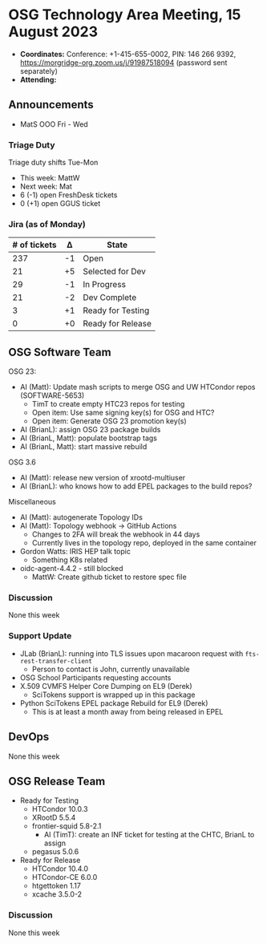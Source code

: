 # OSG Technology Area Meeting, 15 August 2023

-   **Coordinates:** Conference: +1-415-655-0002, PIN: 146 266 9392,
    <https://morgridge-org.zoom.us/j/91987518094> (password sent separately)
-   **Attending:** 

## Announcements

-   MatS OOO Fri - Wed

### Triage Duty

Triage duty shifts Tue-Mon

-   This week: MattW
-   Next week: Mat
-   6 (-1) open FreshDesk tickets
-   0 (+1) open GGUS ticket

### Jira (as of Monday)

| # of tickets | &Delta; | State             |
|--------------|---------|-------------------|
| 237          | -1      | Open              |
| 21           | +5      | Selected for Dev  |
| 29           | -1      | In Progress       |
| 21           | -2      | Dev Complete      |
| 3            | +1      | Ready for Testing |
| 0            | +0      | Ready for Release |

## OSG Software Team

OSG 23:

-   AI (Matt): Update mash scripts to merge OSG and UW HTCondor repos (SOFTWARE-5653)
    - TimT to create empty HTC23 repos for testing
    - Open item: Use same signing key(s) for OSG and HTC?
    - Open item: Generate OSG 23 promotion key(s)
-   AI (BrianL): assign OSG 23 package builds
-   AI (BrianL, Matt): populate bootstrap tags
-   AI (BrianL, Matt): start massive rebuild

OSG 3.6

-   AI (Matt): release new version of xrootd-multiuser
-   AI (BrianL): who knows how to add EPEL packages to the build repos?

Miscellaneous

-   AI (Matt): autogenerate Topology IDs
-   AI (Matt): Topology webhook -> GitHub Actions
    - Changes to 2FA will break the webhook in 44 days
    - Currently lives in the topology repo, deployed in the same container
-   Gordon Watts: IRIS HEP talk topic
    - Something K8s related
- oidc-agent-4.4.2 - still blocked
    - MattW: Create github ticket to restore spec file

### Discussion

None this week

### Support Update

-   JLab (BrianL): running into TLS issues upon macaroon request with `fts-rest-transfer-client`
    - Person to contact is John, currently unavailable
-   OSG School Participants requesting accounts
-   X.509 CVMFS Helper Core Dumping on EL9 (Derek)
    - SciTokens support is wrapped up in this package
-   Python SciTokens EPEL package Rebuild for EL9 (Derek)
    - This is at least a month away from being released in EPEL

## DevOps

None this week

## OSG Release Team

-   Ready for Testing
    -   HTCondor 10.0.3
    -   XRootD 5.5.4
    -   frontier-squid 5.8-2.1
        -   AI (TimT): create an INF ticket for testing at the CHTC, BrianL to assign
    -   pegasus 5.0.6
-   Ready for Release
    -   HTCondor 10.4.0
    -   HTCondor-CE 6.0.0
    -   htgettoken 1.17
    -   xcache 3.5.0-2

### Discussion

None this week

